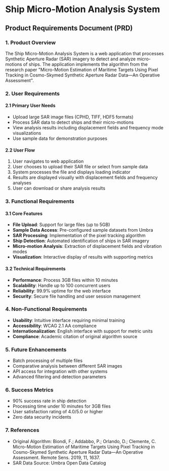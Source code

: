# Ship Micro-Motion Analysis System
## Product Requirements Document (PRD)

### 1. Product Overview
The Ship Micro-Motion Analysis System is a web application that processes Synthetic Aperture Radar (SAR) imagery to detect and analyze micro-motions of ships. The application implements the algorithm from the research paper "Micro-Motion Estimation of Maritime Targets Using Pixel Tracking in Cosmo-Skymed Synthetic Aperture Radar Data—An Operative Assessment".

### 2. User Requirements

#### 2.1 Primary User Needs
- Upload large SAR image files (CPHD, TIFF, HDF5 formats)
- Process SAR data to detect ships and their micro-motions
- View analysis results including displacement fields and frequency mode visualizations
- Use sample data for demonstration purposes

#### 2.2 User Flow
1. User navigates to web application
2. User chooses to upload their SAR file or select from sample data
3. System processes the file and displays loading indicator
4. Results are displayed visually with displacement fields and frequency analyses
5. User can download or share analysis results

### 3. Functional Requirements

#### 3.1 Core Features
- **File Upload**: Support for large files (up to 5GB)
- **Sample Data Access**: Pre-configured sample datasets from Umbra
- **SAR Processing**: Implementation of the pixel tracking algorithm
- **Ship Detection**: Automated identification of ships in SAR imagery
- **Micro-motion Analysis**: Extraction of displacement fields and vibration modes
- **Visualization**: Interactive display of results with supporting metrics

#### 3.2 Technical Requirements
- **Performance**: Process 3GB files within 10 minutes
- **Scalability**: Handle up to 100 concurrent users
- **Reliability**: 99.9% uptime for the web interface
- **Security**: Secure file handling and user session management

### 4. Non-Functional Requirements
- **Usability**: Intuitive interface requiring minimal training
- **Accessibility**: WCAG 2.1 AA compliance
- **Internationalization**: English interface with support for metric units
- **Compliance**: Academic citation of original algorithm source

### 5. Future Enhancements
- Batch processing of multiple files
- Comparative analysis between different SAR images
- API access for integration with other systems
- Advanced filtering and detection parameters

### 6. Success Metrics
- 90% success rate in ship detection
- Processing time under 10 minutes for 3GB files
- User satisfaction rating of 4.0/5.0 or higher
- Zero data security incidents

### 7. References
- Original Algorithm: Biondi, F.; Addabbo, P.; Orlando, D.; Clemente, C. Micro-Motion Estimation of Maritime Targets Using Pixel Tracking in Cosmo-Skymed Synthetic Aperture Radar Data—An Operative Assessment. Remote Sens. 2019, 11, 1637.
- SAR Data Source: Umbra Open Data Catalog 